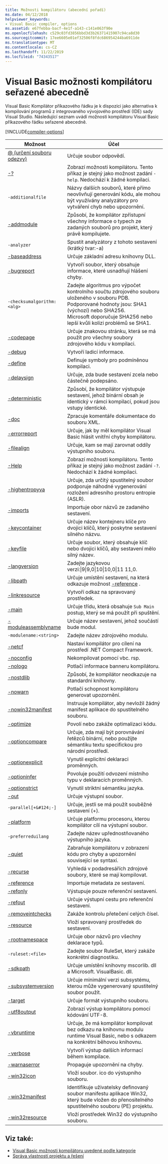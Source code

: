 ```yaml
---
title: Možnosti kompilátoru (abecední pořadí)
ms.date: 04/12/2018
helpviewer_keywords:
- Visual Basic compiler, options
ms.assetid: e67febba-bacf-4e1f-a143-c141e063f90e
ms.openlocfilehash: c529c03fd3856bbd3d3b26371415907c94ca8d30
ms.sourcegitcommit: 17ee6605e01ef32506f8fdc686954244ba6911de
ms.translationtype: MT
ms.contentlocale: cs-CZ
ms.lasthandoff: 11/22/2019
ms.locfileid: "74343517"
---
```

# <a name="visual-basic-compiler-options-listed-alphabetically"></a>Visual Basic možnosti kompilátoru seřazené abecedně
Visual Basic Kompilátor příkazového řádku je k dispozici jako alternativa k kompilování programů z integrovaného vývojového prostředí (IDE) sady Visual Studio. Následující seznam uvádí možnosti kompilátoru Visual Basic příkazového řádku seřazené abecedně.  

[!INCLUDE[compiler-options](~/includes/compiler-options.md)]
  
|Možnost|Účel|  
|------------|-------------|  
|[@ (určení souboru odezvy)](../../../visual-basic/reference/command-line-compiler/specify-response-file.md)|Určuje soubor odpovědí.|  
|[-?](../../../visual-basic/reference/command-line-compiler/help.md)|Zobrazí možnosti kompilátoru. Tento příkaz je stejný jako možnost zadání `-help`. Nedochází k žádné kompilaci.|  
|`-additionalfile`|Názvy dalších souborů, které přímo neovlivňují generování kódu, ale mohou být využívány analyzátory pro vytváření chyb nebo upozornění.|  
|[-addmodule](../../../visual-basic/reference/command-line-compiler/addmodule.md)|Způsobí, že kompilátor zpřístupní všechny informace o typech ze zadaných souborů pro projekt, který právě kompilujete.|  
|`-analyzer`|Spustit analyzátory z tohoto sestavení (krátký tvar:-a)|  
|[-baseaddress](../../../visual-basic/reference/command-line-compiler/baseaddress.md)|Určuje základní adresu knihovny DLL.|  
|[-bugreport](../../../visual-basic/reference/command-line-compiler/bugreport.md)|Vytvoří soubor, který obsahuje informace, které usnadňují hlášení chyby.|  
|`-checksumalgorithm:<alg>`|Zadejte algoritmus pro výpočet kontrolního součtu zdrojového souboru uloženého v souboru PDB.  Podporované hodnoty jsou: SHA1 (výchozí) nebo SHA256. <br>Microsoft doporučuje SHA256 nebo lepší kvůli kolizi problémů se SHA1.|  
|[-codepage](../../../visual-basic/reference/command-line-compiler/codepage.md)|Určuje znakovou stránku, která se má použít pro všechny soubory zdrojového kódu v kompilaci.|  
|[-debug](../../../visual-basic/reference/command-line-compiler/debug.md)|Vytvoří ladicí informace.|  
|[-define](../../../visual-basic/reference/command-line-compiler/define.md)|Definuje symboly pro podmíněnou kompilaci.|  
|[-delaysign](../../../visual-basic/reference/command-line-compiler/delaysign.md)|Určuje, zda bude sestavení zcela nebo částečně podepsáno.|  
|[-deterministic](../../../visual-basic/reference/command-line-compiler/deterministic.md)|Způsobí, že kompilátor výstupuje sestavení, jehož binární obsah je identický v rámci kompilací, pokud jsou vstupy identické.|
|[-doc](../../../visual-basic/reference/command-line-compiler/doc.md)|Zpracuje komentáře dokumentace do souboru XML.|  
|[-errorreport](../../../visual-basic/reference/command-line-compiler/errorreport.md)|Určuje, jak by měl kompilátor Visual Basic hlásit vnitřní chyby kompilátoru.|  
|[-filealign](../../../visual-basic/reference/command-line-compiler/filealign.md)|Určuje, kam se mají zarovnat oddíly výstupního souboru.|  
|[-Help](../../../visual-basic/reference/command-line-compiler/help.md)|Zobrazí možnosti kompilátoru. Tento příkaz je stejný jako možnost zadání `-?`. Nedochází k žádné kompilaci.|  
|[-highentropyva](../../../visual-basic/reference/command-line-compiler/highentropyva.md)|Určuje, zda určitý spustitelný soubor podporuje náhodné vygenerování rozložení adresního prostoru entropie (ASLR).|  
|[-imports](../../../visual-basic/reference/command-line-compiler/imports.md)|Importuje obor názvů ze zadaného sestavení.|  
|[-keycontainer](../../../visual-basic/reference/command-line-compiler/keycontainer.md)|Určuje název kontejneru klíče pro dvojici klíčů, který poskytne sestavení silného názvu.|  
|[-keyfile](../../../visual-basic/reference/command-line-compiler/keyfile.md)|Určuje soubor, který obsahuje klíč nebo dvojici klíčů, aby sestavení mělo silný název.|  
|[-langversion](../../../visual-basic/reference/command-line-compiler/langversion.md)|Zadejte jazykovou verzi:&#124;9&#124;9,0&#124;10&#124;10,0&#124;11 11,0.|  
|[-libpath](../../../visual-basic/reference/command-line-compiler/libpath.md)|Určuje umístění sestavení, na která odkazuje možnost [-reference](../../../visual-basic/reference/command-line-compiler/reference.md) .|  
|[-linkresource](../../../visual-basic/reference/command-line-compiler/linkresource.md)|Vytvoří odkaz na spravovaný prostředek.|  
|[-main](../../../visual-basic/reference/command-line-compiler/main.md)|Určuje třídu, která obsahuje `Sub Main` postup, který se má použít při spuštění.|  
|[-moduleassemblyname](../../../visual-basic/reference/command-line-compiler/moduleassemblyname.md)|Určuje název sestavení, jehož součástí bude modul.|  
|`-modulename:<string>`|Zadejte název zdrojového modulu.|  
|[-netcf](../../../visual-basic/reference/command-line-compiler/netcf.md)|Nastaví kompilátor pro cílení na prostředí .NET Compact Framework.|  
|[-noconfig](../../../visual-basic/reference/command-line-compiler/noconfig.md)|Nekompilovat pomocí vbc. rsp.|  
|[-nologo](../../../visual-basic/reference/command-line-compiler/nologo.md)|Potlačí informace banneru kompilátoru.|  
|[-nostdlib](../../../visual-basic/reference/command-line-compiler/nostdlib.md)|Způsobí, že kompilátor neodkazuje na standardní knihovny.|  
|[-nowarn](../../../visual-basic/reference/command-line-compiler/nowarn.md)|Potlačí schopnost kompilátoru generovat upozornění.|  
|[-nowin32manifest](../../../visual-basic/reference/command-line-compiler/nowin32manifest.md)|Instruuje kompilátor, aby nevložil žádný manifest aplikace do spustitelného souboru.|  
|[-optimize](../../../visual-basic/reference/command-line-compiler/optimize.md)|Povolí nebo zakáže optimalizaci kódu.|  
|[-optioncompare](../../../visual-basic/reference/command-line-compiler/optioncompare.md)|Určuje, zda mají být porovnávání řetězců binární, nebo použijte sémantiku textu specifickou pro národní prostředí.|  
|[-optionexplicit](../../../visual-basic/reference/command-line-compiler/optionexplicit.md)|Vynutil explicitní deklaraci proměnných.|  
|[-optioninfer](../../../visual-basic/reference/command-line-compiler/optioninfer.md)|Povoluje použití odvození místního typu v deklaracích proměnných.|  
|[-optionstrict](../../../visual-basic/reference/command-line-compiler/optionstrict.md)|Vynutil striktní sémantiku jazyka.|  
|[-out](../../../visual-basic/reference/command-line-compiler/out.md)|Určuje výstupní soubor.|  
|`-parallel[+&#124;-]`|Určuje, jestli se má použít souběžné sestavení (+).|  
|[-platform](../../../visual-basic/reference/command-line-compiler/platform.md)|Určuje platformu procesoru, kterou kompilátor cílí na výstupní soubor.|  
|`-preferreduilang`|Zadejte název upřednostňovaného výstupního jazyka.|  
|[-quiet](../../../visual-basic/reference/command-line-compiler/quiet.md)|Zabraňuje kompilátoru v zobrazení kódu pro chyby a upozornění související se syntaxí.|  
|[-recurse](../../../visual-basic/reference/command-line-compiler/recurse.md)|Vyhledá v podadresářích zdrojové soubory, které se mají kompilovat.|  
|[-reference](../../../visual-basic/reference/command-line-compiler/reference.md)|Importuje metadata ze sestavení.|  
|[-refonly](refonly-compiler-option.md)|Výstupuje pouze referenční sestavení.|
|[-refout](refout-compiler-option.md)|Určuje výstupní cestu pro referenční sestavení.|
|[-removeintchecks](../../../visual-basic/reference/command-line-compiler/removeintchecks.md)|Zakáže kontrolu přetečení celých čísel.|  
|[-resource](../../../visual-basic/reference/command-line-compiler/resource.md)|Vloží spravovaný prostředek do sestavení.|  
|[-rootnamespace](../../../visual-basic/reference/command-line-compiler/rootnamespace.md)|Určuje obor názvů pro všechny deklarace typů.|  
|`-ruleset:<file>`|Zadejte soubor RuleSet, který zakáže konkrétní diagnostiku.|  
|[-sdkpath](../../../visual-basic/reference/command-line-compiler/sdkpath.md)|Určuje umístění knihovny mscorlib. dll a Microsoft. VisualBasic. dll.|  
|[-subsystemversion](../../../visual-basic/reference/command-line-compiler/subsystemversion.md)|Určuje minimální verzi subsystému, kterou může vygenerovaný spustitelný soubor použít.|  
|[-target](../../../visual-basic/reference/command-line-compiler/target.md)|Určuje formát výstupního souboru.|  
|[-utf8output](../../../visual-basic/reference/command-line-compiler/utf8output.md)|Zobrazí výstup kompilátoru pomocí kódování UTF-8.|  
|[-vbruntime](../../../visual-basic/reference/command-line-compiler/vbruntime.md)|Určuje, že má kompilátor kompilovat bez odkazu na knihovnu modulu runtime Visual Basic, nebo s odkazem na konkrétní běhovou knihovnu.|  
|[-verbose](../../../visual-basic/reference/command-line-compiler/verbose.md)|Vytvoří výstup dalších informací během kompilace.|  
|[-warnaserror](../../../visual-basic/reference/command-line-compiler/warnaserror.md)|Propaguje upozornění na chyby.|  
|[-win32icon](../../../visual-basic/reference/command-line-compiler/win32icon.md)|Vloží soubor. ico do výstupního souboru.|  
|[-win32manifest](../../../visual-basic/reference/command-line-compiler/win32manifest.md)|Identifikuje uživatelsky definovaný soubor manifestu aplikace Win32, který bude vložen do přenositelného spustitelného souboru (PE) projektu.|  
|[-win32resource](../../../visual-basic/reference/command-line-compiler/win32resource.md)|Vloží prostředek Win32 do výstupního souboru.|  
  
## <a name="see-also"></a>Viz také:

- [Visual Basic možnosti kompilátoru uvedené podle kategorie](../../../visual-basic/reference/command-line-compiler/compiler-options-listed-by-category.md)
- [Správa vlastností projektu a řešení](/visualstudio/ide/managing-project-and-solution-properties)
